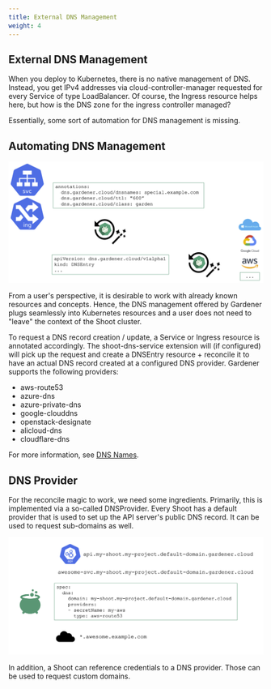 ```yaml
---
title: External DNS Management
weight: 4
---
```


## External DNS Management

When you deploy to Kubernetes, there is no native management of DNS. Instead, you get IPv4 addresses via cloud-controller-manager requested for every Service of type LoadBalancer. Of course, the Ingress resource helps here, but how is the DNS zone for the ingress controller managed?

Essentially, some sort of automation for DNS management is missing.

## Automating DNS Management

![](./images/automate-dns-management.png)

From a user's perspective, it is desirable to work with already known resources and concepts. Hence, the DNS management offered by Gardener plugs seamlessly into Kubernetes resources and a user does not need to "leave" the context of the Shoot cluster.

To request a DNS record creation / update, a Service or Ingress resource is annotated accordingly. The shoot-dns-service extension will (if configured) will pick up the request and create a DNSEntry resource + reconcile it to have an actual DNS record created at a configured DNS provider. Gardener supports the following providers:
- aws-route53
- azure-dns
- azure-private-dns
- google-clouddns
- openstack-designate
- alicloud-dns
- cloudflare-dns

For more information, see [DNS Names](https://github.com/gardener/gardener-extension-shoot-dns-service/blob/master/docs/usage/dns_names.md).

## DNS Provider

For the reconcile magic to work, we need some ingredients. Primarily, this is implemented via a so-called DNSProvider. Every Shoot has a default provider that is used to set up the API server's public DNS record. It can be used to request sub-domains as well. 

![](./images/dns-provider.png)

In addition, a Shoot can reference credentials to a DNS provider. Those can be used to request custom domains.